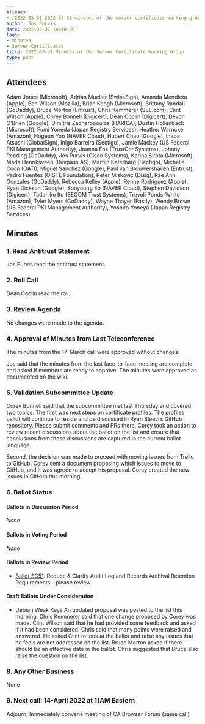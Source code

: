 ```yaml
---
aliases:
- /2022-03-31-2022-03-31-minutes-of-the-server-certificate-working-group/
author: Jos Purvis
date: 2022-03-31 18:48:00
tags:
- Minutes
- Server Certificates
title: 2022-03-31 Minutes of the Server Certificate Working Group
type: post
---
```


## Attendees 

Adam Jones (Microsoft), Adrian Mueller (SwissSign), Amanda Mendieta (Apple), Ben Wilson (Mozilla), Brian Keogh (Microsoft), Brittany Randall (GoDaddy), Bruce Morton (Entrust), Chris Kemmerer (SSL.com), Clint Wilson (Apple), Corey Bonnell (Digicert), Dean Coclin (Digicert), Devon O’Brien (Google), Dimitris Zacharopoulos (HARICA), Dustin Hollenback (Microsoft), Fumi Yoneda (Japan Registry Services), Heather Warncke (Amazon), Hogeun Yoo (NAVER Cloud), Hubert Chao (Google), Inaba Atsushi (GlobalSign), Inigo Barreira (Sectigo), Jamie Mackey (US Federal PKI Management Authority), Joanna Fox (TrustCor Systems), Johnny Reading (GoDaddy), Jos Purvis (Cisco Systems), Karina Sirota (Microsoft), Mads Henriksveen (Buypass AS), Martijn Katerbarg (Sectigo), Michelle Coon (OATI), Miguel Sanchez (Google), Paul van Brouwershaven (Entrust), Pedro Fuentes (OISTE Foundation), Peter Miskovic (Disig), Rae Ann Gonzales (GoDaddy), Rebecca Kelley (Apple), Renne Rodriguez (Apple), Ryan Dickson (Google), Sooyoung Eo (NAVER Cloud), Stephen Davidson (Digicert), Tadahiko Ito (SECOM Trust Systems), Trevoli Ponds-White (Amazon), Tyler Myers (GoDaddy), Wayne Thayer (Fastly), Wendy Brown (US Federal PKI Management Authority), Yoshiro Yoneya (Japan Registry Services)

## Minutes 

### 1. Read Antitrust Statement 

Jos Purvis read the antitrust statement.

### 2. Roll Call 

Dean Coclin read the roll.

### 3. Review Agenda 

No changes were made to the agenda.

### 4. Approval of Minutes from Last Teleconference 

The minutes from the 17-March call were approved without changes.

Jos said that the minutes from the last face-to-face meeting are complete and asked if members are ready to approve. The minutes were approved as documented on the wiki.

### 5. Validation Subcommittee Update 

Corey Bonnell said that the subcommittee met last Thursday and covered two topics. The first was next steps on certificate profiles. The profiles ballot will continue to reside and be discussed in Ryan Sleevi’s GitHub repository. Please submit comments and PRs there. Corey took an action to review recent discussions about the ballot on the list and ensure that conclusions from those discussions are captured in the current ballot language.

Second, the decision was made to proceed with moving issues from Trello to GitHub. Corey sent a document proposing which issues to move to GitHub, and it was agreed to accept his proposal. Corey created the new issues in GitHub this morning.

### 6. Ballot Status 

#### Ballots in Discussion Period 

_None_

#### Ballots in Voting Period 

_None_

#### Ballots in Review Period 

- [Ballot SC51](/2022/03/01/ballot-sc51-reduce-and-clarify-audit-log-and-records-archival-retention-requirements/): Reduce & Clarify Audit Log and Records Archival Retention Requirements – please review

#### Draft Ballots Under Consideration 

- Debian Weak Keys
  An updated proposal was posted to the list this morning. Chris Kemmerer said that one change proposed by Corey was made.
  Clint Wilson said that he had provided some feedback and asked if it had been considered.
  Chris said that many points were raised and answered. He asked Clint to look at the ballot and raise any issues that he feels are not addressed on the list.
  Bruce Morton asked if there should be an effective date in the ballot. Chris suggested that Bruce also raise the question on the list.

### 8. Any Other Business 

None

### 9. Next call: 14-April 2022 at 11AM Eastern 

Adjourn; Immediately convene meeting of CA Browser Forum (same call)